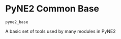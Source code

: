 PyNE2 Common Base
===============================

`pyne2_base`

A basic set of tools used by many modules in PyNE2


